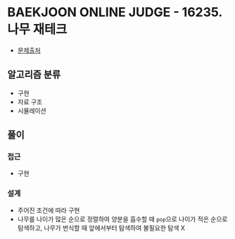 # BAEKJOON ONLINE JUDGE - 16235. 나무 재테크

- [문제출처](https://www.acmicpc.net/problem/16235 '16235. 나무 재테크')

## 알고리즘 분류

- 구현
- 자료 구조
- 시뮬레이션

## 풀이

### 접근

- 구현

### 설계

- 주어진 조건에 따라 구현
- 나무를 나이가 많은 순으로 정렬하여 양분을 흡수할 때 `pop`으로 나이가 적은 순으로 탐색하고, 나무가 번식할 때 앞에서부터 탐색하여 불필요한 탐색 X
